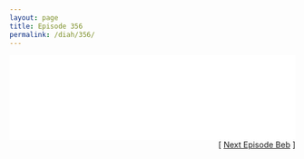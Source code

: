 ```yaml
---
layout: page
title: Episode 356
permalink: /diah/356/
---
```


<iframe allowfullscreen="true" frameborder="0" style="width:100%;" marginheight="0" marginwidth="0" mozallowfullscreen="true" scrolling="NO" src="//gdriveplayer.us/embed2.php?link=SUXi6SmUVh%252BZl7OtNaOoQATF8tCNuZXuMmpfOo%252B7FuJgWlQrkIPEP2Uir6i8LXfAkY1v%252Frlu1dVoWhSLXBs27HOt8XC3y4MEB8U0fbFe5azAI3NPH8QDYYgn28jolnJndg%252ByLSmPfuFGhkspn8LbDnDgHTvLfx%252FjIFCDgwI%252BewBTnQfffHpQYeV%252F002u3paYEil%252BDyIPX1NVuWEPWf8jxZ&amp;no_adult=yes" webkitallowfullscreen="true"></iframe>

<div align="right">[ <a href="/diah/357/">Next Episode Beb</a> ]</div>

